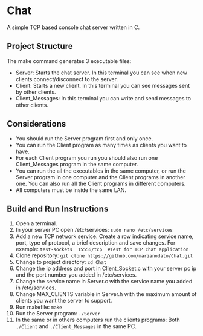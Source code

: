 # Chat 
A simple TCP based console chat server written in C.

## Project Structure

The make command generates 3 executable files:

- Server: Starts the chat server. In this terminal you can see when new clients connect/disconnect to the server.
- Client: Starts a new client. In this terminal you can see messages sent by other clients.
- Client_Messages: In this terminal you can write and send messages to other clients.

## Considerations

- You should run the Server program first and only once.
- You can run the Client program as many times as clients you want to have.
- For each Client program you run you should also run one Client_Messages program in the same computer.
- You can run the all the executables in the same computer, or run the Server program in one computer and the Client programs in another one. You can also run all the Client programs in different computers.
- All computers must be inside the same LAN.

## Build and Run Instructions

1. Open a terminal.
2. In your server PC open /etc/services: `sudo nano /etc/services` 
3. Add a new TCP network service. Create a row indicating service name, port, type of protocol, a brief description and save changes. For example: `test-sockets  15556/tcp  #Test for TCP chat application`
4. Clone repository: `git clone https://github.com/marianodato/Chat.git`
5. Change to project directory: `cd Chat`
6. Change the ip address and port in Client_Socket.c with your server pc ip and the port number you added in /etc/services. 
7. Change the service name in Server.c with the service name you added in /etc/services.
8. Change MAX_CLIENTS variable in Server.h with the maximum amount of clients you want the server to support.
9. Run makefile: `make`
10. Run the Server program: `./Server`
11. In the same or in others computers run the clients programs: Both `./Client` and `./Client_Messages` in the same PC.

